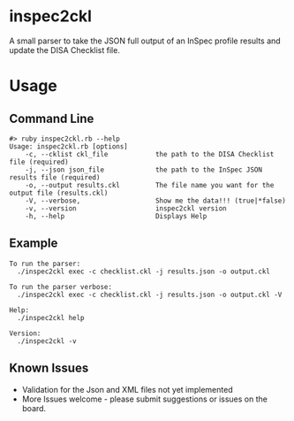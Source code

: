 # inspec2ckl
A small parser to take the JSON full output of an InSpec profile results and update the DISA Checklist file.

# Usage
## Command Line
```
#> ruby inspec2ckl.rb --help
Usage: inspec2ckl.rb [options]
    -c, --cklist ckl_file            the path to the DISA Checklist file (required)
    -j, --json json_file             the path to the InSpec JSON results file (required)
    -o, --output results.ckl         The file name you want for the output file (results.ckl)
    -V, --verbose,                   Show me the data!!! (true|*false)
    -v, --version                    inspec2ckl version
    -h, --help                       Displays Help
```

## Example
```
To run the parser:
  ./inspec2ckl exec -c checklist.ckl -j results.json -o output.ckl

To run the parser verbose:
  ./inspec2ckl exec -c checklist.ckl -j results.json -o output.ckl -V

Help:
  ./inspec2ckl help

Version:
  ./inspec2ckl -v
```
## Known Issues
- Validation for the Json and XML files not yet implemented
- More Issues welcome - please submit suggestions or issues on the board.
